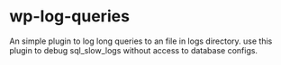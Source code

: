 # wp-log-queries
An simple plugin to log long queries to an file in logs directory. use this plugin to debug sql_slow_logs without access to database configs.
